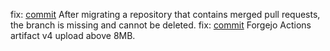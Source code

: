 fix: [commit](https://codeberg.org/forgejo/forgejo/commit/0a0a3cea1b54d9cd7c95faf9318f6c3cdf1469a9) After migrating a repository that contains merged pull requests, the branch is missing and cannot be deleted.
fix: [commit](https://codeberg.org/forgejo/forgejo/commit/14c7055494b995476d9d2ec1948784bf36dd9e4d) Forgejo Actions artifact v4 upload above 8MB.

